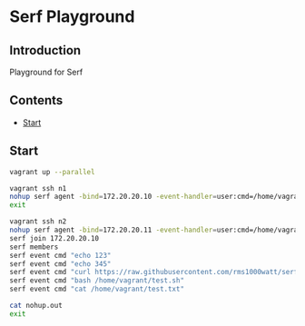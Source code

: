 # Serf Playground

## Introduction

Playground for Serf

## Contents

- [Start](#start)

## Start

```bash
vagrant up --parallel

vagrant ssh n1
nohup serf agent -bind=172.20.20.10 -event-handler=user:cmd=/home/vagrant/event.cmd.sh -log-level=debug &
exit

vagrant ssh n2
nohup serf agent -bind=172.20.20.11 -event-handler=user:cmd=/home/vagrant/event.cmd.sh -log-level=debug &
serf join 172.20.20.10
serf members
serf event cmd "echo 123"
serf event cmd "echo 345"
serf event cmd "curl https://raw.githubusercontent.com/rms1000watt/serf-playground/master/test.sh -o /home/vagrant/test.sh"
serf event cmd "bash /home/vagrant/test.sh"
serf event cmd "cat /home/vagrant/test.txt"

cat nohup.out
exit
```
